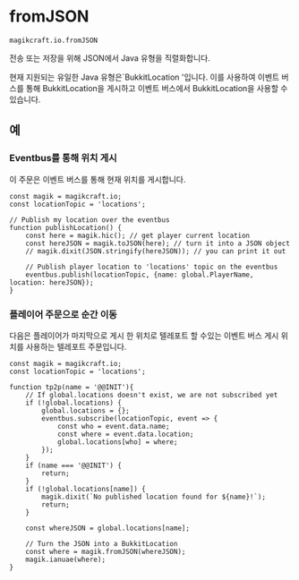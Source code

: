 
# fromJSON

`magikcraft.io.fromJSON`

전송 또는 저장을 위해 JSON에서 Java 유형을 직렬화합니다.

현재 지원되는 유일한 Java 유형은`BukkitLocation '입니다. 이를 사용하여 이벤트 버스를 통해 BukkitLocation을 게시하고 이벤트 버스에서 BukkitLocation을 사용할 수 있습니다.

## 예

### Eventbus를 통해 위치 게시

이 주문은 이벤트 버스를 통해 현재 위치를 게시합니다.

```
const magik = magikcraft.io;
const locationTopic = 'locations';

// Publish my location over the eventbus
function publishLocation() {
    const here = magik.hic(); // get player current location
    const hereJSON = magik.toJSON(here); // turn it into a JSON object
    // magik.dixit(JSON.stringify(hereJSON)); // you can print it out

    // Publish player location to 'locations' topic on the eventbus
    eventbus.publish(locationTopic, {name: global.PlayerName, location: hereJSON});
}
```

### 플레이어 주문으로 순간 이동

다음은 플레이어가 마지막으로 게시 한 위치로 텔레포트 할 수있는 이벤트 버스 게시 위치를 사용하는 텔레포트 주문입니다.

```
const magik = magikcraft.io;
const locationTopic = 'locations';

function tp2p(name = '@@INIT'){
    // If global.locations doesn't exist, we are not subscribed yet
    if (!global.locations) {
        global.locations = {};
        eventbus.subscribe(locationTopic, event => {
            const who = event.data.name;
            const where = event.data.location;
            global.locations[who] = where;
        });
    }
    if (name === '@@INIT') {
        return;
    }
    if (!global.locations[name]) {
        magik.dixit(`No published location found for ${name}!`);
        return;
    }

    const whereJSON = global.locations[name];

    // Turn the JSON into a BukkitLocation
    const where = magik.fromJSON(whereJSON);
    magik.ianuae(where);
}
```